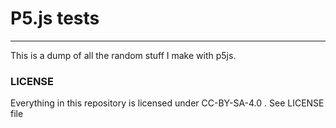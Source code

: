 # P5.js tests
---
This is a dump of all the random stuff I make with p5js.

### LICENSE
Everything in this repository is licensed under CC-BY-SA-4.0 .
See LICENSE file
